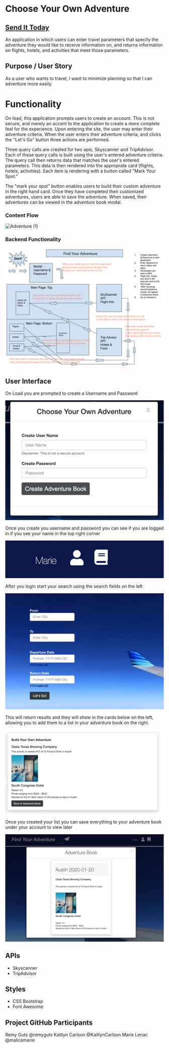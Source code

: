 # Choose Your Own Adventure 

## [Send It Today](https://kaitlyncarlson.github.io/Travel-Application/)

An application in which users can enter travel parameters that specify the adventure they would like to receive information on, and returns information on flights, hotels, and activities that meet those parameters.

## Purpose / User Story

As a user who wants to travel, I want to minimize planning so that I can adventure more easily.

# Functionality

On load, this application prompts users to create an account. This is not secure, and merely an accent to the application to create a more complete feel for the experience. Upon entering the site, the user may enter their adventure criteria. When the user enters their adventure criteria, and clicks the "Let's Go" button three actions are performed.

Three query calls are created for two apis, Skyscanner and TripAdvisor. Each of these query calls is built using the user's entered adventure criteria. The query call then returns data that matches the user's entered parameters. This data is then rendered into the approprate card (flights, hotels, activities). Each item is rendering with a button called "Mark Your Spot."

The "mark your spot" button enables users to build their custom adventure in the right hand card. Once they have completed their customized adventures, users are able to save the adventure. When saved, their adventures can be viewed in the adventure book modal.

### Content Flow

![Adventure (1)](https://user-images.githubusercontent.com/56744605/72667729-e5880200-39d3-11ea-8d2e-cd7bac57257b.png)

### Backend Functionality

![alt text](newassets/AdventureFunctionality.png "Functionality back end")

## User Interface

On Load you are prompted to create a Username and Password

![alt text](newassets/LaunchModalUsername.png "Create a Username and password")

Once you create you username and password you can see if you are logged in if you see your name in the top right corner

![alt text](newassets/UsernameDisplay.png "You are logged in")

After you login start your search using the search fields on the left

![alt text](newassets/SearchField.png "Start Search")

This will return results and they will show in the cards below on the left, allowing you to add them to a list in your adventure book on the right.

![alt text](newassets/AppendToAdventureBook.png "Search Results")

Once you created your list you can save everything to your adventure book under your account to view later

![alt text](newassets/AdventureBookComplete.png "Save to your Adventure Book")

## APIs

- Skyscanner
- TripAdvisor

## Styles

- CSS Bootstrap
- Font Awesome

## Project GitHub Participants

Remy Guts @remyguts
Kaitlyn Carlson @KaitlynCarlson
Marie Lenac @malicemarie
